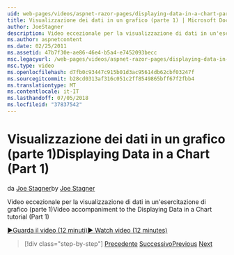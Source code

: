 ```yaml
---
uid: web-pages/videos/aspnet-razor-pages/displaying-data-in-a-chart-part-1
title: Visualizzazione dei dati in un grafico (parte 1) | Microsoft Docs
author: JoeStagner
description: Video eccezionale per la visualizzazione di dati in un'esercitazione di grafico (parte 1)
ms.author: aspnetcontent
ms.date: 02/25/2011
ms.assetid: 47b7f30e-ae86-46e4-b5a4-e7452093becc
msc.legacyurl: /web-pages/videos/aspnet-razor-pages/displaying-data-in-a-chart-part-1
msc.type: video
ms.openlocfilehash: d7fb0c93447c915b01d3ac95614db62cbf03247f
ms.sourcegitcommit: b28cd0313af316c051c2ff8549865bff67f2fbb4
ms.translationtype: MT
ms.contentlocale: it-IT
ms.lasthandoff: 07/05/2018
ms.locfileid: "37837542"
---
```

<a name="displaying-data-in-a-chart-part-1"></a><span data-ttu-id="4cdb3-103">Visualizzazione dei dati in un grafico (parte 1)</span><span class="sxs-lookup"><span data-stu-id="4cdb3-103">Displaying Data in a Chart (Part 1)</span></span>
====================
<span data-ttu-id="4cdb3-104">da [Joe Stagner](https://github.com/JoeStagner)</span><span class="sxs-lookup"><span data-stu-id="4cdb3-104">by [Joe Stagner](https://github.com/JoeStagner)</span></span>

<span data-ttu-id="4cdb3-105">Video eccezionale per la visualizzazione di dati in un'esercitazione di grafico (parte 1)</span><span class="sxs-lookup"><span data-stu-id="4cdb3-105">Video accompaniment to the Displaying Data in a Chart tutorial (Part 1)</span></span>

[<span data-ttu-id="4cdb3-106">&#9654;Guarda il video (12 minuti)</span><span class="sxs-lookup"><span data-stu-id="4cdb3-106">&#9654; Watch video (12 minutes)</span></span>](https://channel9.msdn.com/Blogs/ASP-NET-Site-Videos/displaying-data-in-a-chart-part-1)

> [!div class="step-by-step"]
> <span data-ttu-id="4cdb3-107">[Precedente](displaying-data-in-a-grid.md)
> [Successivo](displaying-data-in-a-chart-part-2.md)</span><span class="sxs-lookup"><span data-stu-id="4cdb3-107">[Previous](displaying-data-in-a-grid.md)
[Next](displaying-data-in-a-chart-part-2.md)</span></span>
